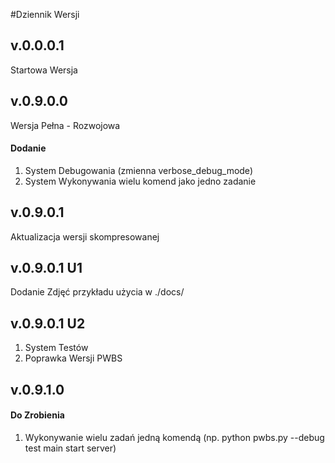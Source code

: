 #Dziennik Wersji
## v.0.0.0.1
Startowa Wersja
## v.0.9.0.0
Wersja Pełna - Rozwojowa
#### Dodanie
1. System Debugowania (zmienna verbose_debug_mode)
2. System Wykonywania wielu komend jako jedno zadanie
## v.0.9.0.1
Aktualizacja wersji skompresowanej
## v.0.9.0.1 U1
Dodanie Zdjęć przykładu użycia w ./docs/
## v.0.9.0.1 U2
1. System Testów
2. Poprawka Wersji PWBS
## v.0.9.1.0
#### Do Zrobienia
1. Wykonywanie wielu zadań jedną komendą (np. python pwbs.py --debug test main start server)
